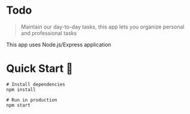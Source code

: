 # Todo

> Maintain our day-to-day tasks, this app lets you organize personal and professional tasks

This app uses Node.js/Express application

# Quick Start 🚀

```
# Install dependencies
npm install

# Run in production
npm start
```
